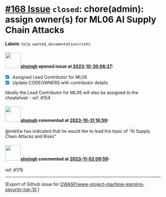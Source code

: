 # [\#168 Issue](https://github.com/OWASP/www-project-machine-learning-security-top-10/issues/168) `closed`: chore(admin): assign owner(s) for ML06 AI Supply Chain Attacks
**Labels**: `help wanted`, `documentation/risks`


#### <img src="https://avatars.githubusercontent.com/u/412800?v=4" width="50">[shsingh](https://github.com/shsingh) opened issue at [2023-10-30 06:27](https://github.com/OWASP/www-project-machine-learning-security-top-10/issues/168):

- [x] Assigned Lead Contributor for ML06
- [x] Update CODEOWNERS with contributor details

Ideally the Lead Contributor for ML06 will also be assigned to the cheatsheet - ref: #154 

#### <img src="https://avatars.githubusercontent.com/u/412800?v=4" width="50">[shsingh](https://github.com/shsingh) commented at [2023-10-31 16:59](https://github.com/OWASP/www-project-machine-learning-security-top-10/issues/168#issuecomment-1787618233):

@mik0w has indicated that he would like to lead the topic of "AI Supply Chain Attacks and Risks"

#### <img src="https://avatars.githubusercontent.com/u/412800?v=4" width="50">[shsingh](https://github.com/shsingh) commented at [2023-11-02 09:59](https://github.com/OWASP/www-project-machine-learning-security-top-10/issues/168#issuecomment-1790415566):

ref: #179


-------------------------------------------------------------------------------



[Export of Github issue for [OWASP/www-project-machine-learning-security-top-10](https://github.com/OWASP/www-project-machine-learning-security-top-10).]
